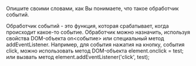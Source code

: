 Опишите своими словами, как Вы понимаете, что такое обработчик событий.

Обработчик событий - это функция, которая срабатывает, когда происходит какое-то событие.
Обработчик можно назначить, используя свойства DOM-объекта on<событие> или специальный метод addEventListener.
Например, для события нажатия на кнопку, события click, можно использовать метод DOM-объекта element.onclick = test; или вызвать метод element.addEventListener('click', test); 